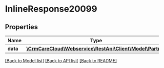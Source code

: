 # InlineResponse20099

## Properties
Name | Type | Description | Notes
------------ | ------------- | ------------- | -------------
**data** | [**\CrmCareCloud\Webservice\RestApi\Client\Model\Partner**](Partner.md) |  | [optional] 

[[Back to Model list]](../../README.md#documentation-for-models) [[Back to API list]](../../README.md#documentation-for-api-endpoints) [[Back to README]](../../README.md)

